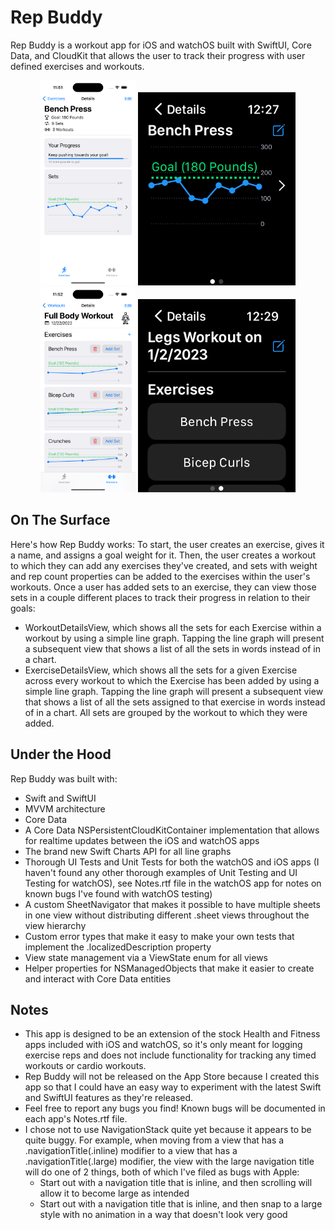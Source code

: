 # Rep Buddy
Rep Buddy is a workout app for iOS and watchOS built with SwiftUI, Core Data, and CloudKit that allows the user to track their progress with user defined exercises and workouts.

<p align="center">
    <img src="https://github.com/julianworden/RepBuddy/blob/main/READMEImages/iOS/ExerciseDetailsView.png" width=30% height=30%> <img src="https://github.com/julianworden/RepBuddy/blob/main/READMEImages/watchOS/ExerciseDetailsView.png" width=50% height=50%> <img src="https://github.com/julianworden/RepBuddy/blob/main/READMEImages/iOS/WorkoutDetailsView.png" width=30% height=30%> <img src="https://github.com/julianworden/RepBuddy/blob/main/READMEImages/watchOS/WorkoutDetailsView.png" width=50% height=50%>
</p>

## On The Surface
Here's how Rep Buddy works: To start, the user creates an exercise, gives it a name, and assigns a goal weight for it. Then, the user creates a workout to which they can add any exercises they've created, and sets with weight and rep count properties can be added to the exercises within the user's workouts. Once a user has added sets to an exercise, they can view those sets in a couple different places to track their progress in relation to their goals:

- WorkoutDetailsView, which shows all the sets for each Exercise within a workout by using a simple line graph. Tapping the line graph will present a subsequent view that shows a list of all the sets in words instead of in a chart.
- ExerciseDetailsView, which shows all the sets for a given Exercise across every workout to which the Exercise has been added by using a simple line graph. Tapping the line graph will present a subsequent view that shows a list of all the sets assigned to that exercise in words instead of in a chart. All sets are grouped by the workout to which they were added.

## Under the Hood
Rep Buddy was built with:

- Swift and SwiftUI
- MVVM architecture
- Core Data
- A Core Data NSPersistentCloudKitContainer implementation that allows for realtime updates between the iOS and watchOS apps
- The brand new Swift Charts API for all line graphs
- Thorough UI Tests and Unit Tests for both the watchOS and iOS apps (I haven't found any other thorough examples of Unit Testing and UI Testing for watchOS), see Notes.rtf file in the watchOS app for notes on known bugs I've found with watchOS testing)
- A custom SheetNavigator that makes it possible to have multiple sheets in one view without distributing different .sheet views throughout the view hierarchy
- Custom error types that make it easy to make your own tests that implement the .localizedDescription property
- View state management via a ViewState enum for all views
- Helper properties for NSManagedObjects that make it easier to create and interact with Core Data entities

## Notes
- This app is designed to be an extension of the stock Health and Fitness apps included with iOS and watchOS, so it's only meant for logging exercise reps and does not include functionality for tracking any timed workouts or cardio workouts.
- Rep Buddy will not be released on the App Store because I created this app so that I could have an easy way to experiment with the latest Swift and SwiftUI features as they're released.
- Feel free to report any bugs you find! Known bugs will be documented in each app's Notes.rtf file.
- I chose not to use NavigationStack quite yet because it appears to be quite buggy. For example, when moving from a view that has a .navigationTitle(.inline) modifier to a view that has a .navigationTitle(.large) modifier, the view with the large navigation title will do one of 2 things, both of which I've filed as bugs with Apple:
    - Start out with a navigation title that is inline, and then scrolling will allow it to become large as intended
    - Start out with a navigation title that is inline, and then snap to a large style with no animation in a way that doesn't look very good
